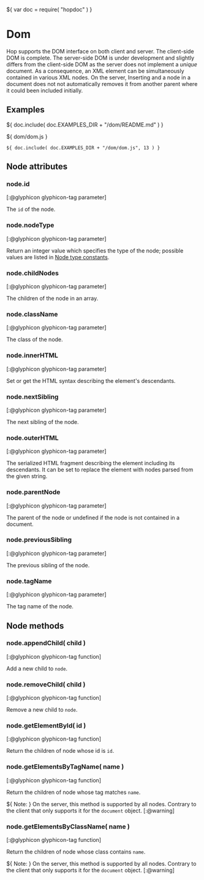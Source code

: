 ${ var doc = require( "hopdoc" ) }

Dom
===

Hop supports the DOM interface on both client and server. The
client-side DOM is complete. The server-side DOM is under development
and slightly differs from the client-side DOM as the server does not
implement a _unique_ document. As a consequence, an XML element can
be simultaneously contained in various XML nodes. On the server,
Inserting and a node in a document does not not automatically removes
it from another parent where it could been included initially.

Examples
--------

${ doc.include( doc.EXAMPLES_DIR + "/dom/README.md" ) }

${ <span class="label label-info">dom/dom.js</span> }

```hopscript
${ doc.include( doc.EXAMPLES_DIR + "/dom/dom.js", 13 ) }
```


Node attributes
---------------

### node.id ###
[:@glyphicon glyphicon-tag parameter]

The `id` of the node.

### node.nodeType ###
[:@glyphicon glyphicon-tag parameter]

Return an integer value which specifies the type of the node; possible
values are listed in [Node type constants](https://developer.mozilla.org/en/docs/Web/API/Node/nodeType).

### node.childNodes ###
[:@glyphicon glyphicon-tag parameter]

The children of the node in an array.

### node.className ###
[:@glyphicon glyphicon-tag parameter]

The class of the node.

### node.innerHTML ###
[:@glyphicon glyphicon-tag parameter]

Set or get the HTML syntax describing the element's descendants.
 
### node.nextSibling ###
[:@glyphicon glyphicon-tag parameter]

The next sibling of the node.

### node.outerHTML ###
[:@glyphicon glyphicon-tag parameter]

The serialized HTML fragment describing the element including its
descendants. It can be set to replace the element with nodes parsed
from the given string.

### node.parentNode ###
[:@glyphicon glyphicon-tag parameter]

The parent of the node or undefined if the node is not
contained in a document.

### node.previousSibling ###
[:@glyphicon glyphicon-tag parameter]

The previous sibling of the node.

### node.tagName ###
[:@glyphicon glyphicon-tag parameter]

The tag name of the node.

Node methods
------------

### node.appendChild( child ) ###
[:@glyphicon glyphicon-tag function]

Add a new child to `node`.

### node.removeChild( child ) ###
[:@glyphicon glyphicon-tag function]

Remove a new child to `node`.

### node.getElementById( id ) ###
[:@glyphicon glyphicon-tag function]

Return the children of node whose id is `id`.

### node.getElementsByTagName( name ) ###
[:@glyphicon glyphicon-tag function]

Return the children of node whose tag matches `name`.

${ <span class="label label-warning">Note:</span> }
 On the server, this method is supported by all nodes. Contrary to the client
that only supports it for the `document` object. 
[:@warning]

### node.getElementsByClassName( name ) ###
[:@glyphicon glyphicon-tag function]

Return the children of node whose class contains `name`.

${ <span class="label label-warning">Note:</span> }
 On the server, this method is supported by all nodes. Contrary to the client
that only supports it for the `document` object. 
[:@warning]

